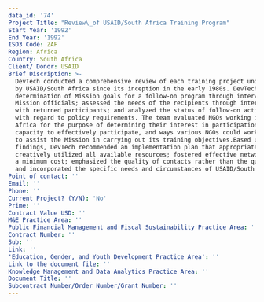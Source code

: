```yaml
---
data_id: '74'
Project Title: "Review\_of USAID/South Africa Training Program"
Start Year: '1992'
End Year: '1992'
ISO3 Code: ZAF
Region: Africa
Country: South Africa
Client/ Donor: USAID
Brief Discription: >-
  DevTech conducted a comprehensive review of each training project undertaken
  by USAID/South Africa since its inception in the early 1980s. DevTech made a
  determination of Mission goals for a follow-on program through interviews with
  Mission officials; assessed the needs of the recipients through interviews
  with returned participants; and analyzed the status of follow-on activities
  with regard to policy requirements. The team evaluated NGOs working in South
  Africa for the purpose of determining their interest in participation, their
  capacity to effectively participate, and ways various NGOs could work together
  to assist the Mission in carrying out its training objectives.Based upon the
  findings, DevTech recommended an implementation plan that appropriately and
  creatively utilized all available resources; fostered effective networking at
  a minimum cost; emphasized the quality of contacts rather than the quantity;
  and incorporated the specific needs and circumstances of USAID/South Africa.
Point of contact: ''
Email: ''
Phone: ''
Current Project? (Y/N): 'No'
Prime: ''
Contract Value USD: ''
M&E Practice Area: ''
Public Financial Management and Fiscal Sustainability Practice Area: ''
Contract Number: ''
Sub: ''
Link: ''
'Education, Gender, and Youth Development Practice Area': ''
Link to the document file: ''
Knowledge Management and Data Analytics Practice Area: ''
Document Title: ''
Subcontract Number/Order Number/Grant Number: ''
---
```

